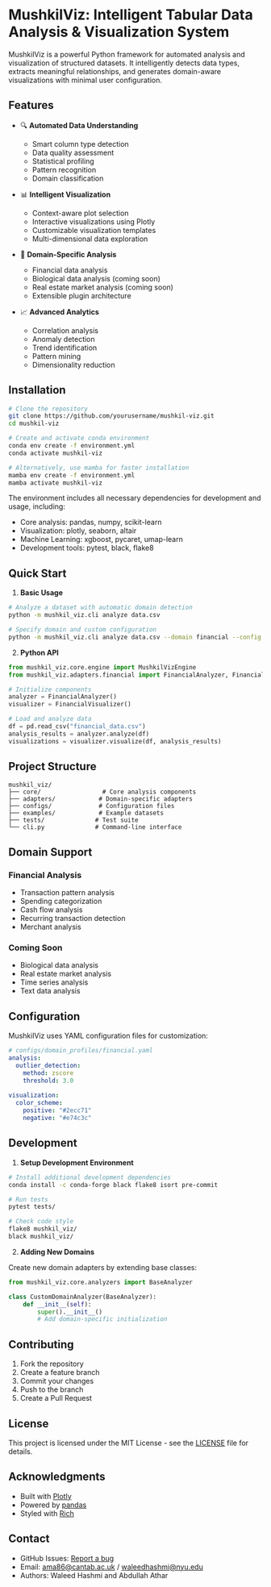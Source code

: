 # MushkilViz: Intelligent Tabular Data Analysis & Visualization System

MushkilViz is a powerful Python framework for automated analysis and visualization of structured datasets. It intelligently detects data types, extracts meaningful relationships, and generates domain-aware visualizations with minimal user configuration.

## Features

- 🔍 **Automated Data Understanding**
  - Smart column type detection
  - Data quality assessment
  - Statistical profiling
  - Pattern recognition
  - Domain classification

- 📊 **Intelligent Visualization**
  - Context-aware plot selection
  - Interactive visualizations using Plotly
  - Customizable visualization templates
  - Multi-dimensional data exploration

- 🎯 **Domain-Specific Analysis**
  - Financial data analysis
  - Biological data analysis (coming soon)
  - Real estate market analysis (coming soon)
  - Extensible plugin architecture

- 📈 **Advanced Analytics**
  - Correlation analysis
  - Anomaly detection
  - Trend identification
  - Pattern mining
  - Dimensionality reduction

## Installation

```bash
# Clone the repository
git clone https://github.com/yourusername/mushkil-viz.git
cd mushkil-viz

# Create and activate conda environment
conda env create -f environment.yml
conda activate mushkil-viz

# Alternatively, use mamba for faster installation
mamba env create -f environment.yml
mamba activate mushkil-viz
```

The environment includes all necessary dependencies for development and usage, including:
- Core analysis: pandas, numpy, scikit-learn
- Visualization: plotly, seaborn, altair
- Machine Learning: xgboost, pycaret, umap-learn
- Development tools: pytest, black, flake8

## Quick Start

1. **Basic Usage**

```bash
# Analyze a dataset with automatic domain detection
python -m mushkil_viz.cli analyze data.csv

# Specify domain and custom configuration
python -m mushkil_viz.cli analyze data.csv --domain financial --config custom_config.yaml
```

2. **Python API**

```python
from mushkil_viz.core.engine import MushkilVizEngine
from mushkil_viz.adapters.financial import FinancialAnalyzer, FinancialVisualizer

# Initialize components
analyzer = FinancialAnalyzer()
visualizer = FinancialVisualizer()

# Load and analyze data
df = pd.read_csv("financial_data.csv")
analysis_results = analyzer.analyze(df)
visualizations = visualizer.visualize(df, analysis_results)
```

## Project Structure

```
mushkil_viz/
├── core/                 # Core analysis components
├── adapters/            # Domain-specific adapters
├── configs/             # Configuration files
├── examples/            # Example datasets
├── tests/              # Test suite
└── cli.py              # Command-line interface
```

## Domain Support

### Financial Analysis
- Transaction pattern analysis
- Spending categorization
- Cash flow analysis
- Recurring transaction detection
- Merchant analysis

### Coming Soon
- Biological data analysis
- Real estate market analysis
- Time series analysis
- Text data analysis

## Configuration

MushkilViz uses YAML configuration files for customization:

```yaml
# configs/domain_profiles/financial.yaml
analysis:
  outlier_detection:
    method: zscore
    threshold: 3.0
  
visualization:
  color_scheme:
    positive: "#2ecc71"
    negative: "#e74c3c"
```

## Development

1. **Setup Development Environment**

```bash
# Install additional development dependencies
conda install -c conda-forge black flake8 isort pre-commit

# Run tests
pytest tests/

# Check code style
flake8 mushkil_viz/
black mushkil_viz/
```

2. **Adding New Domains**

Create new domain adapters by extending base classes:

```python
from mushkil_viz.core.analyzers import BaseAnalyzer

class CustomDomainAnalyzer(BaseAnalyzer):
    def __init__(self):
        super().__init__()
        # Add domain-specific initialization
```

## Contributing

1. Fork the repository
2. Create a feature branch
3. Commit your changes
4. Push to the branch
5. Create a Pull Request

## License

This project is licensed under the MIT License - see the [LICENSE](LICENSE) file for details.

## Acknowledgments

- Built with [Plotly](https://plotly.com/python/)
- Powered by [pandas](https://pandas.pydata.org/)
- Styled with [Rich](https://github.com/Textualize/rich)

## Contact

- GitHub Issues: [Report a bug](https://github.com/yourusername/mushkil-viz/issues)
- Email: ama86@cantab.ac.uk / waleedhashmi@nyu.edu
- Authors: Waleed Hashmi and Abdullah Athar